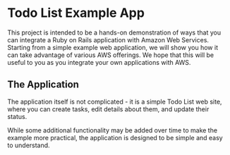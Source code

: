 # Todo List Example App

This project is intended to be a hands-on demonstration of ways that you can
integrate a Ruby on Rails application with Amazon Web Services. Starting from a
simple example web application, we will show you how it can take advantage of
various AWS offerings. We hope that this will be useful to you as you integrate
your own applications with AWS.

## The Application

The application itself is not complicated - it is a simple Todo List web site,
where you can create tasks, edit details about them, and update their status.

While some additional functionality may be added over time to make the example
more practical, the application is designed to be simple and easy to understand.
